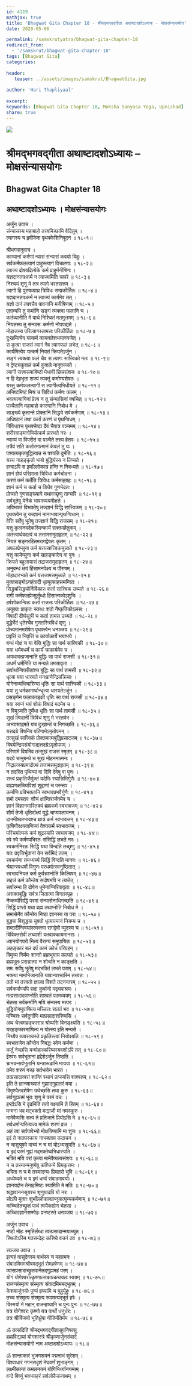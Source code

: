 ```yaml
---    
id: 4119    
mathjax: true    
title: 'Bhagwat Gita Chapter 18 - श्रीमद्भगवद्गीता अथाष्टादशोऽध्यायः - मोक्षसंन्यासयोगः'    
date: 2020-05-06    

permalink: /samskrutyatra/bhagwat-gita-chapter-18
redirect_from: 
  - '/samskrut/bhagwat-gita-chapter-18'
tags: [Bhagwat Gita]    
categories:    
    
header:    
   teaser: ../assets/images/samskrut/BhagwatGita.jpg    
    
author: 'Hari Thapliyaal'    
    
excerpt:    
keywords: [Bhagwat Gita Chapter 18, Moksha Sanyasa Yoga, Upnishad]       
share: true    
---    
```

    
![](../assets/images/samskrut/BhagwatGita.jpg)    
    
# श्रीमद्भगवद्गीता अथाष्टादशोऽध्यायः – मोक्षसंन्यासयोगः   
 
## Bhagwat Gita Chapter 18    
    
## अथाष्टादशोऽध्यायः ।    मोक्षसंन्यासयोगः    
    
अर्जुन उवाच ।    
संन्यासस्य महाबाहो तत्त्वमिच्छामि वेदितुम् ।    
त्यागस्य च हृषीकेश पृथक्केशिनिषूदन ॥ १८-१॥    
    
श्रीभगवानुवाच ।    
काम्यानां कर्मणां न्यासं संन्यासं कवयो विदुः ।    
सर्वकर्मफलत्यागं प्राहुस्त्यागं विचक्षणाः ॥ १८-२॥    
त्याज्यं दोषवदित्येके कर्म प्राहुर्मनीषिणः ।    
यज्ञदानतपःकर्म न त्याज्यमिति चापरे ॥ १८-३॥    
निश्चयं शृणु मे तत्र त्यागे भरतसत्तम ।    
त्यागो हि पुरुषव्याघ्र त्रिविधः सम्प्रकीर्तितः ॥ १८-४॥    
यज्ञदानतपःकर्म न त्याज्यं कार्यमेव तत् ।    
यज्ञो दानं तपश्चैव पावनानि मनीषिणाम् ॥ १८-५॥    
एतान्यपि तु कर्माणि सङ्गं त्यक्त्वा फलानि च ।    
कर्तव्यानीति मे पार्थ निश्चितं मतमुत्तमम् ॥ १८-६॥    
नियतस्य तु संन्यासः कर्मणो नोपपद्यते ।    
मोहात्तस्य परित्यागस्तामसः परिकीर्तितः ॥ १८-७॥    
दुःखमित्येव यत्कर्म कायक्लेशभयात्त्यजेत् ।    
स कृत्वा राजसं त्यागं नैव त्यागफलं लभेत् ॥ १८-८॥    
कार्यमित्येव यत्कर्म नियतं क्रियतेऽर्जुन ।    
सङ्गं त्यक्त्वा फलं चैव स त्यागः सात्त्विको मतः ॥ १८-९॥    
न द्वेष्ट्यकुशलं कर्म कुशले नानुषज्जते ।    
त्यागी सत्त्वसमाविष्टो मेधावी छिन्नसंशयः ॥ १८-१०॥    
न हि देहभृता शक्यं त्यक्तुं कर्माण्यशेषतः ।    
यस्तु कर्मफलत्यागी स त्यागीत्यभिधीयते ॥ १८-११॥    
अनिष्टमिष्टं मिश्रं च त्रिविधं कर्मणः फलम् ।    
भवत्यत्यागिनां प्रेत्य न तु संन्यासिनां क्वचित् ॥ १८-१२॥    
पञ्चैतानि महाबाहो कारणानि निबोध मे ।    
साङ्ख्ये कृतान्ते प्रोक्तानि सिद्धये सर्वकर्मणाम् ॥ १८-१३॥    
अधिष्ठानं तथा कर्ता करणं च पृथग्विधम् ।    
विविधाश्च पृथक्चेष्टा दैवं चैवात्र पञ्चमम् ॥ १८-१४॥    
शरीरवाङ्मनोभिर्यत्कर्म प्रारभते नरः ।    
न्याय्यं वा विपरीतं वा पञ्चैते तस्य हेतवः ॥ १८-१५॥    
तत्रैवं सति कर्तारमात्मानं केवलं तु यः ।    
पश्यत्यकृतबुद्धित्वान्न स पश्यति दुर्मतिः ॥ १८-१६॥    
यस्य नाहङ्कृतो भावो बुद्धिर्यस्य न लिप्यते ।    
हत्वाऽपि स इमाँल्लोकान्न हन्ति न निबध्यते ॥ १८-१७॥    
ज्ञानं ज्ञेयं परिज्ञाता त्रिविधा कर्मचोदना ।    
करणं कर्म कर्तेति त्रिविधः कर्मसङ्ग्रहः ॥ १८-१८॥    
ज्ञानं कर्म च कर्ता च त्रिधैव गुणभेदतः ।    
प्रोच्यते गुणसङ्ख्याने यथावच्छृणु तान्यपि ॥ १८-१९॥    
सर्वभूतेषु येनैकं भावमव्ययमीक्षते ।    
अविभक्तं विभक्तेषु तज्ज्ञानं विद्धि सात्त्विकम् ॥ १८-२०॥    
पृथक्त्वेन तु यज्ज्ञानं नानाभावान्पृथग्विधान् ।    
वेत्ति सर्वेषु भूतेषु तज्ज्ञानं विद्धि राजसम् ॥ १८-२१॥    
यत्तु कृत्स्नवदेकस्मिन्कार्ये सक्तमहैतुकम् ।    
अतत्त्वार्थवदल्पं च तत्तामसमुदाहृतम् ॥ १८-२२॥    
नियतं सङ्गरहितमरागद्वेषतः कृतम् ।    
अफलप्रेप्सुना कर्म यत्तत्सात्त्विकमुच्यते ॥ १८-२३॥    
यत्तु कामेप्सुना कर्म साहङ्कारेण वा पुनः ।    
क्रियते बहुलायासं तद्राजसमुदाहृतम् ॥ १८-२४॥    
अनुबन्धं क्षयं हिंसामनपेक्ष्य च पौरुषम् ।    
मोहादारभ्यते कर्म यत्तत्तामसमुच्यते ॥ १८-२५॥    
मुक्तसङ्गोऽनहंवादी धृत्युत्साहसमन्वितः ।    
सिद्ध्यसिद्ध्योर्निर्विकारः कर्ता सात्त्विक उच्यते ॥ १८-२६॥    
रागी कर्मफलप्रेप्सुर्लुब्धो हिंसात्मकोऽशुचिः ।    
हर्षशोकान्वितः कर्ता राजसः परिकीर्तितः ॥ १८-२७॥    
अयुक्तः प्राकृतः स्तब्धः शठो नैष्कृतिकोऽलसः ।    
विषादी दीर्घसूत्री च कर्ता तामस उच्यते ॥ १८-२८॥    
बुद्धेर्भेदं धृतेश्चैव गुणतस्त्रिविधं शृणु ।    
प्रोच्यमानमशेषेण पृथक्त्वेन धनञ्जय ॥ १८-२९॥    
प्रवृत्तिं च निवृत्तिं च कार्याकार्ये भयाभये ।    
बन्धं मोक्षं च या वेत्ति बुद्धिः सा पार्थ सात्त्विकी ॥ १८-३०॥    
यया धर्ममधर्मं च कार्यं चाकार्यमेव च ।    
अयथावत्प्रजानाति बुद्धिः सा पार्थ राजसी ॥ १८-३१॥    
अधर्मं धर्ममिति या मन्यते तमसावृता ।    
सर्वार्थान्विपरीतांश्च बुद्धिः सा पार्थ तामसी ॥ १८-३२॥    
धृत्या यया धारयते मनःप्राणेन्द्रियक्रियाः ।    
योगेनाव्यभिचारिण्या धृतिः सा पार्थ सात्त्विकी ॥ १८-३३॥    
यया तु धर्मकामार्थान्धृत्या धारयतेऽर्जुन ।    
प्रसङ्गेन फलाकाङ्क्षी धृतिः सा पार्थ राजसी ॥ १८-३४॥    
यया स्वप्नं भयं शोकं विषादं मदमेव च ।    
न विमुञ्चति दुर्मेधा धृतिः सा पार्थ तामसी ॥ १८-३५॥    
सुखं त्विदानीं त्रिविधं शृणु मे भरतर्षभ ।    
अभ्यासाद्रमते यत्र दुःखान्तं च निगच्छति ॥ १८-३६॥    
यत्तदग्रे विषमिव परिणामेऽमृतोपमम् ।    
तत्सुखं सात्त्विकं प्रोक्तमात्मबुद्धिप्रसादजम् ॥ १८-३७॥    
विषयेन्द्रियसंयोगाद्यत्तदग्रेऽमृतोपमम् ।    
परिणामे विषमिव तत्सुखं राजसं स्मृतम् ॥ १८-३८॥    
यदग्रे चानुबन्धे च सुखं मोहनमात्मनः ।    
निद्रालस्यप्रमादोत्थं तत्तामसमुदाहृतम् ॥ १८-३९॥    
न तदस्ति पृथिव्यां वा दिवि देवेषु वा पुनः ।    
सत्त्वं प्रकृतिजैर्मुक्तं यदेभिः स्यात्त्रिभिर्गुणैः ॥ १८-४०॥    
ब्राह्मणक्षत्रियविशां शूद्राणां च परन्तप ।    
कर्माणि प्रविभक्तानि स्वभावप्रभवैर्गुणैः ॥ १८-४१॥    
शमो दमस्तपः शौचं क्षान्तिरार्जवमेव च ।    
ज्ञानं विज्ञानमास्तिक्यं ब्रह्मकर्म स्वभावजम् ॥ १८-४२॥    
शौर्यं तेजो धृतिर्दाक्ष्यं युद्धे चाप्यपलायनम् ।    
दानमीश्वरभावश्च क्षात्रं कर्म स्वभावजम् ॥ १८-४३॥    
कृषिगौरक्ष्यवाणिज्यं वैश्यकर्म स्वभावजम् ।    
परिचर्यात्मकं कर्म शूद्रस्यापि स्वभावजम् ॥ १८-४४॥    
स्वे स्वे कर्मण्यभिरतः संसिद्धिं लभते नरः ।    
स्वकर्मनिरतः सिद्धिं यथा विन्दति तच्छृणु ॥ १८-४५॥    
यतः प्रवृत्तिर्भूतानां येन सर्वमिदं ततम् ।    
स्वकर्मणा तमभ्यर्च्य सिद्धिं विन्दति मानवः ॥ १८-४६॥    
श्रेयान्स्वधर्मो विगुणः परधर्मात्स्वनुष्ठितात् ।    
स्वभावनियतं कर्म कुर्वन्नाप्नोति किल्बिषम् ॥ १८-४७॥    
सहजं कर्म कौन्तेय सदोषमपि न त्यजेत् ।    
सर्वारम्भा हि दोषेण धूमेनाग्निरिवावृताः ॥ १८-४८॥    
असक्तबुद्धिः सर्वत्र जितात्मा विगतस्पृहः ।    
नैष्कर्म्यसिद्धिं परमां संन्यासेनाधिगच्छति ॥ १८-४९॥    
सिद्धिं प्राप्तो यथा ब्रह्म तथाप्नोति निबोध मे ।    
समासेनैव कौन्तेय निष्ठा ज्ञानस्य या परा ॥ १८-५०॥    
बुद्ध्या विशुद्धया युक्तो धृत्यात्मानं नियम्य च ।    
शब्दादीन्विषयांस्त्यक्त्वा रागद्वेषौ व्युदस्य च ॥ १८-५१॥    
विविक्तसेवी लघ्वाशी यतवाक्कायमानसः ।    
ध्यानयोगपरो नित्यं वैराग्यं समुपाश्रितः ॥ १८-५२॥    
अहङ्कारं बलं दर्पं कामं क्रोधं परिग्रहम् ।    
विमुच्य निर्ममः शान्तो ब्रह्मभूयाय कल्पते ॥ १८-५३॥    
ब्रह्मभूतः प्रसन्नात्मा न शोचति न काङ्क्षति ।    
समः सर्वेषु भूतेषु मद्भक्तिं लभते पराम् ॥ १८-५४॥    
भक्त्या मामभिजानाति यावान्यश्चास्मि तत्त्वतः ।    
ततो मां तत्त्वतो ज्ञात्वा विशते तदनन्तरम् ॥ १८-५५॥    
सर्वकर्माण्यपि सदा कुर्वाणो मद्व्यपाश्रयः ।    
मत्प्रसादादवाप्नोति शाश्वतं पदमव्ययम् ॥ १८-५६॥    
चेतसा सर्वकर्माणि मयि संन्यस्य मत्परः ।    
बुद्धियोगमुपाश्रित्य मच्चित्तः सततं भव ॥ १८-५७॥    
मच्चित्तः सर्वदुर्गाणि मत्प्रसादात्तरिष्यसि ।    
अथ चेत्त्वमहङ्कारान्न श्रोष्यसि विनङ्क्ष्यसि ॥ १८-५८॥    
यदहङ्कारमाश्रित्य न योत्स्य इति मन्यसे ।    
मिथ्यैष व्यवसायस्ते प्रकृतिस्त्वां नियोक्ष्यति ॥ १८-५९॥    
स्वभावजेन कौन्तेय निबद्धः स्वेन कर्मणा ।    
कर्तुं नेच्छसि यन्मोहात्करिष्यस्यवशोऽपि तत् ॥ १८-६०॥    
ईश्वरः सर्वभूतानां हृद्देशेऽर्जुन तिष्ठति ।    
भ्रामयन्सर्वभूतानि यन्त्रारूढानि मायया ॥ १८-६१॥    
तमेव शरणं गच्छ सर्वभावेन भारत ।    
तत्प्रसादात्परां शान्तिं स्थानं प्राप्स्यसि शाश्वतम् ॥ १८-६२॥    
इति ते ज्ञानमाख्यातं गुह्याद्गुह्यतरं मया ।    
विमृश्यैतदशेषेण यथेच्छसि तथा कुरु ॥ १८-६३॥    
सर्वगुह्यतमं भूयः शृणु मे परमं वचः ।    
इष्टोऽसि मे दृढमिति ततो वक्ष्यामि ते हितम् ॥ १८-६४॥    
मन्मना भव मद्भक्तो मद्याजी मां नमस्कुरु ।    
मामेवैष्यसि सत्यं ते प्रतिजाने प्रियोऽसि मे ॥ १८-६५॥    
सर्वधर्मान्परित्यज्य मामेकं शरणं व्रज ।    
अहं त्वा सर्वपापेभ्यो मोक्षयिष्यामि मा शुचः ॥ १८-६६॥    
इदं ते नातपस्काय नाभक्ताय कदाचन ।    
न चाशुश्रूषवे वाच्यं न च मां योऽभ्यसूयति ॥ १८-६७॥    
य इदं परमं गुह्यं मद्भक्तेष्वभिधास्यति ।    
भक्तिं मयि परां कृत्वा मामेवैष्यत्यसंशयः ॥ १८-६८॥    
न च तस्मान्मनुष्येषु कश्चिन्मे प्रियकृत्तमः ।    
भविता न च मे तस्मादन्यः प्रियतरो भुवि ॥ १८-६९॥    
अध्येष्यते च य इमं धर्म्यं संवादमावयोः ।    
ज्ञानयज्ञेन तेनाहमिष्टः स्यामिति मे मतिः ॥ १८-७०॥    
श्रद्धावाननसूयश्च शृणुयादपि यो नरः ।    
सोऽपि मुक्तः शुभाँल्लोकान्प्राप्नुयात्पुण्यकर्मणाम् ॥ १८-७१॥    
कच्चिदेतच्छ्रुतं पार्थ त्वयैकाग्रेण चेतसा ।    
कच्चिदज्ञानसम्मोहः प्रनष्टस्ते धनञ्जय ॥ १८-७२॥    
    
अर्जुन उवाच ।    
नष्टो मोहः स्मृतिर्लब्धा त्वत्प्रसादान्मयाच्युत ।    
स्थितोऽस्मि गतसन्देहः करिष्ये वचनं तव ॥ १८-७३॥    
    
सञ्जय उवाच ।    
इत्यहं वासुदेवस्य पार्थस्य च महात्मनः ।    
संवादमिममश्रौषमद्भुतं रोमहर्षणम् ॥ १८-७४॥    
व्यासप्रसादाच्छ्रुतवानेतद्गुह्यमहं परम् ।    
योगं योगेश्वरात्कृष्णात्साक्षात्कथयतः स्वयम् ॥ १८-७५॥    
राजन्संस्मृत्य संस्मृत्य संवादमिममद्भुतम् ।    
केशवार्जुनयोः पुण्यं हृष्यामि च मुहुर्मुहुः ॥ १८-७६॥    
तच्च संस्मृत्य संस्मृत्य रूपमत्यद्भुतं हरेः ।    
विस्मयो मे महान् राजन्हृष्यामि च पुनः पुनः ॥ १८-७७॥    
यत्र योगेश्वरः कृष्णो यत्र पार्थो धनुर्धरः ।    
तत्र श्रीर्विजयो भूतिर्ध्रुवा नीतिर्मतिर्मम ॥ १८-७८॥    
    
ॐ तत्सदिति श्रीमद्भगवद्गीतासूपनिषत्सु    
ब्रह्मविद्यायां योगशास्त्रे श्रीकृष्णार्जुनसंवादे    
मोक्षसंन्यासयोगो नाम अष्टादशोऽध्यायः ॥ १८॥    
    
ॐ शान्ताकारं भुजगशयनं पद्मनाभं सुरेशम् ।    
विश्वाधारं गगनसदृशं मेघवर्णं शुभाङ्गम् ।    
लक्ष्मीकान्तं कमलनयनं योगिभिर्ध्यानगम्यम् ।    
वन्दे विष्णुं भवभयहरं सर्वलोकैकनाथम् ॥    
    
